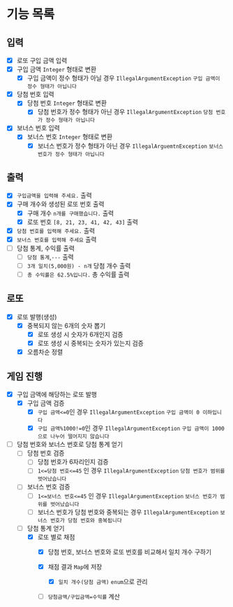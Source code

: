 # 기능 목록
## 입력 
- [x] 로또 구입 금액 입력
 - [x] 구입 금액 `Integer` 형태로 변환 
   - [x] 구입 금액이 정수 형태가 아닐 경우 `IllegalArgumentException` `구입 금액이 정수 형태가 아닙니다`
- [x] 당첨 번호 입력
  - [x] 당첨 번호 `Integer` 형태로 변환
    - [x] 당첨 번호가 정수 형태가 아닌 경우 `IllegalArgumentException` `당첨 번호가 정수 형태가 아닙니다`
- [x] 보너스 번호 입력
  - [x] 보너스 번호 `Integer` 형태로 변환 
    - [x] 보너스 번호가 정수 형태가 아닌 경우 `IllegalArguemtnException` `보너스 번호가 정수 형태가 아닙니다`
## 출력 
- [x] `구입금액을 입력해 주세요.` 출력 
- [x] 구매 개수와 생성된 로또 번호 출력
  - [x] 구매 개수 `n개를 구매했습니다.` 출력 
  - [x] 로또 번호 `[8, 21, 23, 41, 42, 43]` 출력 
- [x] `당첨 번호를 입력해 주세요.` 출력 
- [x] `보너스 번호를 입력해 주세요` 출력 
- [ ] 당첨 통계, 수익률 출력 
  - [ ] `당첨 통계`,`---` 출력 
  - [ ] `3개 일치(5,000원) - n개` 당첨 개수 출력 
  - [ ] `총 수익률은 62.5%입니다.` 총 수익률 출력
## 로또 
- [x] 로또 발행(생성)
  - [x] 중복되지 않는 6개의 숫자 뽑기 
    - [x] 로또 생성 시 숫자가 6개인지 검증 
    - [x] 로또 생성 시 중복되는 숫자가 있는지 검증
  - [x] 오름차순 정렬 
## 게임 진행 
- [x] 구입 금액에 해당하는 로또 발행 
  - [x] 구입 금액 검증 
    - [x] `구입 금액<=0`인 경우 `IllegalArgumentException` `구입 금액이 0 이하입니다` 
    - [x] `구입 금액%1000!=0`인 경우 `IllegalArgumentException` `구입 금액이 1000으로 나누어 떨어지지 않습니다`
- [ ] 당첨 번호와 보너스 번호로 당첨 통계 얻기
  - [ ] 당첨 번호 검증 
    - [ ] 당첨 번호가 6자리인지 검증
    - [ ] `1<=당첨 번호<=45` 인 경우 `IllegalArgumentException` `당첨 번호가 범위를 벗어났습니다`
  - [ ] 보너스 번호 검증
    - [ ] `1<=보너스 번호<=45` 인 경우 `IllegalArgumentException` `보너스 번호가 범위를 벗어났습니다`
    - [ ] 보너스 번호가 당첨 번호와 중복되는 경우 `IllegalArgumentException` `보너스 번호가 당첨 번호와 중복됩니다` 
  - [ ] 당첨 통계 얻기 
    - [x] 로또 별로 채점
      - [x] 당첨 번호, 보너스 번호와 로또 번호를 비교해서 일치 개수 구하기
      - [x] 채점 결과 `Map`에 저장
        - [x] `일치 개수(당첨 금액)` `enum`으로 관리
      - [ ] `당첨금액/구입금액=수익률` 계산 

      



